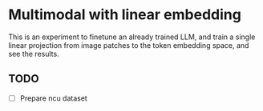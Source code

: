 # Multimodal with linear embedding

This is an experiment to finetune an already trained LLM, and train a single linear projection from image patches to the token embedding space, and see the results.

## TODO

- [ ] Prepare ncu dataset
